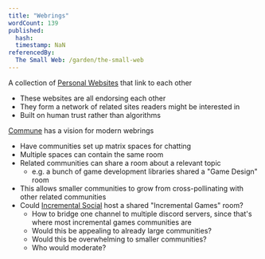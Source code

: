 ```yaml
---
title: "Webrings"
wordCount: 139
published:
  hash: 
  timestamp: NaN
referencedBy:
  The Small Web: /garden/the-small-web
---
```


A collection of [Personal Websites](/garden/the-small-web) that link to each other
- These websites are all endorsing each other
- They form a network of related sites readers might be interested in
- Built on human trust rather than algorithms

[Commune](/garden/commune) has a vision for modern webrings
- Have communities set up matrix spaces for chatting
- Multiple spaces can contain the same room
- Related communities can share a room about a relevant topic
	- e.g. a bunch of game development libraries shared a "Game Design" room
- This allows smaller communities to grow from cross-pollinating with other related communities
- Could [Incremental Social](/garden/incremental-social) host a shared "Incremental Games" room?
	- How to bridge one channel to multiple discord servers, since that's where most incremental games communities are
	- Would this be appealing to already large communities?
	- Would this be overwhelming to smaller communities?
	- Who would moderate?